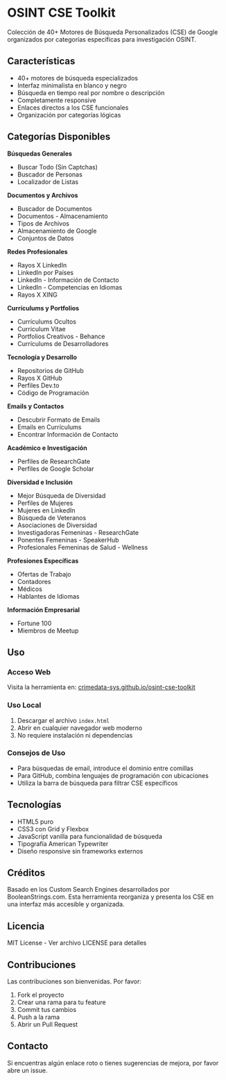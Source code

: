 # OSINT CSE Toolkit

Colección de 40+ Motores de Búsqueda Personalizados (CSE) de Google organizados por categorías específicas para investigación OSINT.

## Características

- 40+ motores de búsqueda especializados
- Interfaz minimalista en blanco y negro  
- Búsqueda en tiempo real por nombre o descripción
- Completamente responsive
- Enlaces directos a los CSE funcionales
- Organización por categorías lógicas

## Categorías Disponibles

**Búsquedas Generales**
- Buscar Todo (Sin Captchas)
- Buscador de Personas
- Localizador de Listas

**Documentos y Archivos**
- Buscador de Documentos
- Documentos - Almacenamiento
- Tipos de Archivos
- Almacenamiento de Google
- Conjuntos de Datos

**Redes Profesionales**
- Rayos X LinkedIn
- LinkedIn por Países
- LinkedIn - Información de Contacto
- LinkedIn - Competencias en Idiomas
- Rayos X XING

**Currículums y Portfolios**
- Currículums Ocultos
- Curriculum Vitae
- Portfolios Creativos - Behance
- Currículums de Desarrolladores

**Tecnología y Desarrollo**
- Repositorios de GitHub
- Rayos X GitHub
- Perfiles Dev.to
- Código de Programación

**Emails y Contactos**
- Descubrir Formato de Emails
- Emails en Currículums
- Encontrar Información de Contacto

**Académico e Investigación**
- Perfiles de ResearchGate
- Perfiles de Google Scholar

**Diversidad e Inclusión**
- Mejor Búsqueda de Diversidad
- Perfiles de Mujeres
- Mujeres en LinkedIn
- Búsqueda de Veteranos
- Asociaciones de Diversidad
- Investigadoras Femeninas - ResearchGate
- Ponentes Femeninas - SpeakerHub
- Profesionales Femeninas de Salud - Wellness

**Profesiones Específicas**
- Ofertas de Trabajo
- Contadores
- Médicos
- Hablantes de Idiomas

**Información Empresarial**
- Fortune 100
- Miembros de Meetup

## Uso

### Acceso Web
Visita la herramienta en: [crimedata-sys.github.io/osint-cse-toolkit](https://crimedata-sys.github.io/osint-cse-toolkit)

### Uso Local
1. Descargar el archivo `index.html`
2. Abrir en cualquier navegador web moderno
3. No requiere instalación ni dependencias

### Consejos de Uso
- Para búsquedas de email, introduce el dominio entre comillas
- Para GitHub, combina lenguajes de programación con ubicaciones
- Utiliza la barra de búsqueda para filtrar CSE específicos

## Tecnologías

- HTML5 puro
- CSS3 con Grid y Flexbox
- JavaScript vanilla para funcionalidad de búsqueda
- Tipografía American Typewriter
- Diseño responsive sin frameworks externos

## Créditos

Basado en los Custom Search Engines desarrollados por BooleanStrings.com. Esta herramienta reorganiza y presenta los CSE en una interfaz más accesible y organizada.

## Licencia

MIT License - Ver archivo LICENSE para detalles

## Contribuciones

Las contribuciones son bienvenidas. Por favor:
1. Fork el proyecto
2. Crear una rama para tu feature
3. Commit tus cambios
4. Push a la rama
5. Abrir un Pull Request

## Contacto

Si encuentras algún enlace roto o tienes sugerencias de mejora, por favor abre un issue.
